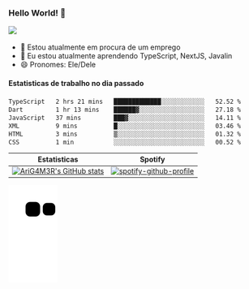 ### Hello World! 👋

<!--
**arig4m3r/arig4m3r** is a ✨ _special_ ✨ repository because its `README.md` (this file) appears on your GitHub profile.

Here are some ideas to get you started:

- 🔭 I’m currently working on ...
- 🌱 I’m currently learning ...
- 👯 I’m looking to collaborate on ...
- 🤔 I’m looking for help with ...
- 💬 Ask me about ...
- 📫 How to reach me: ...
- 😄 Pronouns: ...
- ⚡ Fun fact: ...
-->

![](https://komarev.com/ghpvc/?username=arig4m3r&color=blue)

- 🔭 Estou atualmente em procura de um emprego
- 🌱 Eu estou atualmente aprendendo TypeScript, NextJS, Javalin
- 😄 Pronomes: Ele/Dele

#### Estatisticas de trabalho no dia passado
<!--START_SECTION:waka-->

```text
TypeScript   2 hrs 21 mins   █████████████░░░░░░░░░░░░   52.52 %
Dart         1 hr 13 mins    ██████▓░░░░░░░░░░░░░░░░░░   27.18 %
JavaScript   37 mins         ███▓░░░░░░░░░░░░░░░░░░░░░   14.11 %
XML          9 mins          █░░░░░░░░░░░░░░░░░░░░░░░░   03.46 %
HTML         3 mins          ▒░░░░░░░░░░░░░░░░░░░░░░░░   01.32 %
CSS          1 min           ░░░░░░░░░░░░░░░░░░░░░░░░░   00.52 %
```

<!--END_SECTION:waka-->

Estatisticas             |  Spotify
:-------------------------:|:-------------------------:
[![AriG4M3R's GitHub stats](https://github-readme-stats.vercel.app/api?username=arig4m3r&theme=radical&hide_border=true&bg_color=00000000&text_color=3498db)](https://github.com/anuraghazra/github-readme-stats)  |  [![spotify-github-profile](https://spotify-github-profile.vercel.app/api/view?uid=arizinhorocha&cover_image=true&theme=novatorem&bar_color=53b14f&bar_color_cover=false)](https://github.com/kittinan/spotify-github-profile)

![gif da cobrina](https://github.com/arig4m3r/arig4m3r/blob/output/github-contribution-grid-snake.svg)
